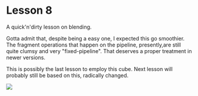 Lesson 8
=========
A quick'n'dirty lesson on blending.

Gotta admit that, despite being a easy one, I expected this go smoothier. The fragment operations that happen on the pipeline, presently,are still quite clumsy and very "fixed-pipeline". That deserves a proper treatment in newer versions.

This is possibly the last lesson to employ this cube. Next lesson will probably still be based on this, radically changed.

![ ](/screenshot.jpg?raw=true)